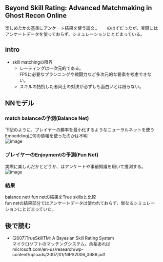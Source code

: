 ## Beyond Skill Rating: Advanced Matchmaking in Ghost Recon Online  
楽しめたかの基準にアンケート結果を使う論文..　　
のはずだったが、実際にはアンケートデータを使っておらず、シミュレーションにとどまっている。  
## intro  
- skill matchingの限界  
  - レーティングは一次元的である。  
    FPSに必要なプランニングや戦闘力など多次元的な要素を考慮できない。
  - スキルの拮抗した者同士の対決が必ずしも面白いとは限らない。  
  
## NNモデル  
### match balanceの予測(Balance Net)  
下記のように、プレイヤーの勝率を最小化するようなニューラルネットを使う  
Embeddingに何の情報を使ったのかは不明  
![image](https://user-images.githubusercontent.com/54636129/194681512-b64b66fd-cf0b-4d62-a93d-346dbafa4eda.png)  
  
### プレイヤーのEnjoymentの予測(Fun Net)  
実際に楽しんだかとどうか、はアンケートや事前知識を用いて推測する。
![image](https://user-images.githubusercontent.com/54636129/194713764-e2bd7574-1ce2-45c2-8e66-2615d547a357.png)
  
### 結果  
balance net/ fun netの結果をTrue skillsと比較  
fun netの結果部分ではアンケートデータは使われておらず、単なるシミュレーションにとどまっていた。
  

## 後で読む  
- [2007]TrueSkillTM: A Bayesian Skill Rating System  
マイクロソフトのマッチングシステム。余裕あれば    
microsoft.com/en-us/research/wp-content/uploads/2007/01/NIPS2006_0688.pdf  
